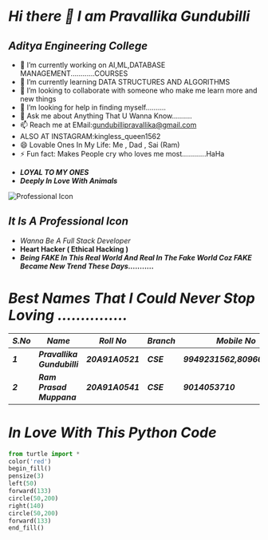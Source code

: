 # ***Hi there 👋 I am Pravallika Gundubilli***

<!--
**pravallikagundubilli/pravallikagundubilli** is a ✨ _special_ ✨ repository because its `README.md` (this file) appears on your GitHub profile.

Here are some ideas to get you started:-->
##     ***Aditya Engineering College***

- 🔭 I’m currently working on AI,ML,DATABASE MANAGEMENT............COURSES
- 🌱 I’m currently learning DATA STRUCTURES AND ALGORITHMS
- 👯 I’m looking to collaborate with someone who make me learn more and new things 
- 🤔 I’m looking for help in finding myself..........
- 💬 Ask me about Anything That U Wanna Know..........
- 📫 Reach me at EMail:gundubillipravallika@gmail.com
-  ALSO AT INSTAGRAM:kingless_queen1562
- 😄 Lovable Ones In My Life: Me , Dad , Sai (Ram)
- ⚡ Fun fact: Makes People cry who loves me most............HaHa



* ***LOYAL TO MY ONES***<br>
* ***Deeply In Love With Animals***


![Professional Icon](https://static.thenounproject.com/png/3215732-200.png)


## ***It Is A Professional Icon***
* *Wanna Be A Full Stack Developer*<br>
* **Heart Hacker ( Ethical Hacking )**<br>
* ***Being FAKE In This Real World And Real In The Fake World Coz FAKE Became New Trend These Days...........***



# ***Best Names That I Could Never Stop Loving ...............***


|***S.No***| ***Name***|***Roll No*** | ***Branch*** |***Mobile No***|
|----|-----|--------|--------|---------|
|***1***|***Pravallika Gundubilli***|***20A91A0521***|***CSE***|***9949231562,8096661562***|
|***2***|***Ram Prasad Muppana***|***20A91A0541***|***CSE***|***9014053710***| 




# ***In Love With This Python Code***
```python
from turtle import *
color('red')
begin_fill()
pensize(3)
left(50)
forward(133)
circle(50,200)
right(140)
circle(50,200)
forward(133)
end_fill()








